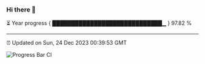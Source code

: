 ### Hi there 👋

⏳ Year progress { █████████████████████████████▁ } 97.82 %

---

⏰ Updated on Sun, 24 Dec 2023 00:39:53 GMT

![Progress Bar CI](https://github.com/Shyam-Makwana/GitHub-Actions-Demo/workflows/Progress%20Bar%20CI/badge.svg)
